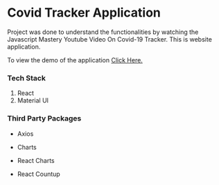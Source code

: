 <h1>Covid Tracker Application</h1>

<p>Project was done to understand the functionalities by watching the Javascript Mastery Youtube Video On Covid-19 Tracker. This is website application.</p>

<p>To view the demo of the application <a href="https://enchanting-naiad-b8c936.netlify.app"> Click Here.</a>

<h3>Tech Stack</h3>
<ol>
<li>React</li>
<li>Material UI</li>
</ol>

<h3>Third Party Packages</h3>

- Axios

- Charts

- React Charts

- React Countup

